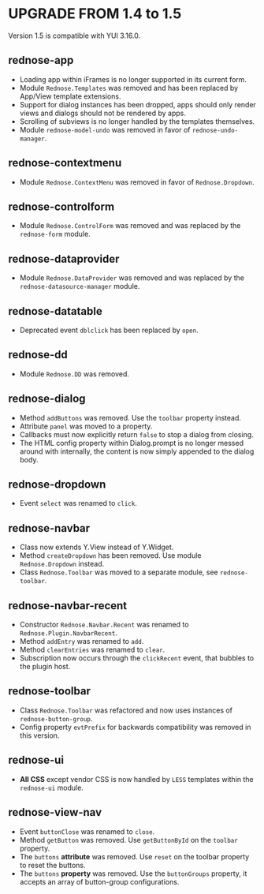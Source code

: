 # UPGRADE FROM 1.4 to 1.5

Version 1.5 is compatible with YUI 3.16.0.

## rednose-app

 * Loading app within iFrames is no longer supported in its current form.
 * Module `Rednose.Templates` was removed and has been replaced by App/View template extensions.
 * Support for dialog instances has been dropped, apps should only render views and dialogs should not be rendered by apps.
 * Scrolling of subviews is no longer handled by the templates themselves.
 * Module `rednose-model-undo` was removed in favor of `rednose-undo-manager`.

## rednose-contextmenu

 * Module `Rednose.ContextMenu` was removed in favor of `Rednose.Dropdown`.

## rednose-controlform

* Module `Rednose.ControlForm` was removed and was replaced by the `rednose-form` module.

## rednose-dataprovider

* Module `Rednose.DataProvider` was removed and was replaced by the `rednose-datasource-manager` module.

## rednose-datatable

 * Deprecated event `dblclick` has been replaced by `open`.

## rednose-dd

 * Module `Rednose.DD` was removed.

## rednose-dialog

 * Method `addButtons` was removed. Use the `toolbar` property instead.
 * Attribute `panel` was moved to a property.
 * Callbacks must now explicitly return `false` to stop a dialog from closing.
 * The HTML config property within Dialog.prompt is no longer messed around with internally, the content is now simply appended to the dialog body.

## rednose-dropdown

 * Event `select` was renamed to `click`.

## rednose-navbar

 * Class now extends Y.View instead of Y.Widget.
 * Method `createDropdown` has been removed. Use module `Rednose.Dropdown` instead.
 * Class `Rednose.Toolbar` was moved to a separate module, see `rednose-toolbar`.

## rednose-navbar-recent

 * Constructor `Rednose.Navbar.Recent` was renamed to `Rednose.Plugin.NavbarRecent`.
 * Method `addEntry` was renamed to `add`.
 * Method `clearEntries` was renamed to `clear`.
 * Subscription now occurs through the `clickRecent` event, that bubbles to the plugin host.

## rednose-toolbar

 * Class `Rednose.Toolbar` was refactored and now uses instances of `rednose-button-group`.
 * Config property `evtPrefix` for backwards compatibility was removed in this version.

## rednose-ui

* **All CSS** except vendor CSS is now handled by `LESS` templates within the `rednose-ui` module.

## rednose-view-nav

 * Event `buttonClose` was renamed to `close`.
 * Method `getButton` was removed. Use  `getButtonById` on the `toolbar` property.
 * The `buttons` **attribute** was removed. Use `reset` on the toolbar property to reset the buttons.
 * The `buttons` **property** was removed. Use the `buttonGroups` property, it accepts an array of button-group configurations.
